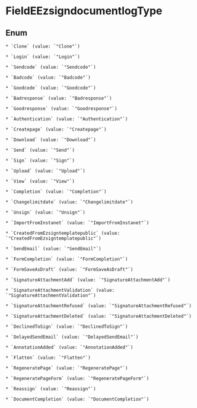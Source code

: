 
# FieldEEzsigndocumentlogType

## Enum


    * `Clone` (value: `"Clone"`)

    * `Login` (value: `"Login"`)

    * `Sendcode` (value: `"Sendcode"`)

    * `Badcode` (value: `"Badcode"`)

    * `Goodcode` (value: `"Goodcode"`)

    * `Badresponse` (value: `"Badresponse"`)

    * `Goodresponse` (value: `"Goodresponse"`)

    * `Authentication` (value: `"Authentication"`)

    * `Createpage` (value: `"Createpage"`)

    * `Download` (value: `"Download"`)

    * `Send` (value: `"Send"`)

    * `Sign` (value: `"Sign"`)

    * `Upload` (value: `"Upload"`)

    * `View` (value: `"View"`)

    * `Completion` (value: `"Completion"`)

    * `Changelimitdate` (value: `"Changelimitdate"`)

    * `Unsign` (value: `"Unsign"`)

    * `ImportFromInstanet` (value: `"ImportFromInstanet"`)

    * `CreatedFromEzsigntemplatepublic` (value: `"CreatedFromEzsigntemplatepublic"`)

    * `SendEmail` (value: `"SendEmail"`)

    * `FormCompletion` (value: `"FormCompletion"`)

    * `FormSaveAsDraft` (value: `"FormSaveAsDraft"`)

    * `SignatureAttachmentAdd` (value: `"SignatureAttachmentAdd"`)

    * `SignatureAttachmentValidation` (value: `"SignatureAttachmentValidation"`)

    * `SignatureAttachmentRefused` (value: `"SignatureAttachmentRefused"`)

    * `SignatureAttachmentDeleted` (value: `"SignatureAttachmentDeleted"`)

    * `DeclinedToSign` (value: `"DeclinedToSign"`)

    * `DelayedSendEmail` (value: `"DelayedSendEmail"`)

    * `AnnotationAdded` (value: `"AnnotationAdded"`)

    * `Flatten` (value: `"Flatten"`)

    * `RegeneratePage` (value: `"RegeneratePage"`)

    * `RegeneratePageForm` (value: `"RegeneratePageForm"`)

    * `Reassign` (value: `"Reassign"`)

    * `DocumentCompletion` (value: `"DocumentCompletion"`)



